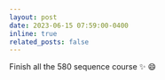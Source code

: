 ```yaml
---
layout: post
date: 2023-06-15 07:59:00-0400
inline: true
related_posts: false
---
```


Finish all the 580 sequence course :sparkles: :smile:
